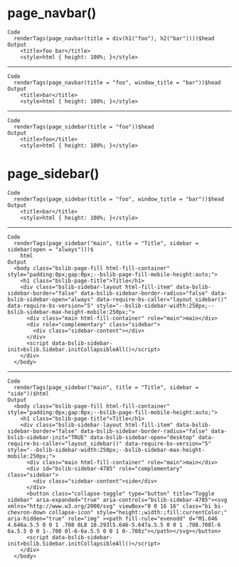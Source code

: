# page_navbar()

    Code
      renderTags(page_navbar(title = div(h1("foo"), h2("bar"))))$head
    Output
        <title>foo bar</title>
        <style>html { height: 100%; }</style>

---

    Code
      renderTags(page_navbar(title = "foo", window_title = "bar"))$head
    Output
        <title>bar</title>
        <style>html { height: 100%; }</style>

---

    Code
      renderTags(page_sidebar(title = "foo"))$head
    Output
        <title>foo</title>
        <style>html { height: 100%; }</style>

# page_sidebar()

    Code
      renderTags(page_sidebar(title = "foo", window_title = "bar"))$head
    Output
        <title>bar</title>
        <style>html { height: 100%; }</style>

---

    Code
      renderTags(page_sidebar("main", title = "Title", sidebar = sidebar(open = "always")))$
        html
    Output
      <body class="bslib-page-fill html-fill-container" style="padding:0px;gap:0px;--bslib-page-fill-mobile-height:auto;">
        <h1 class="bslib-page-title">Title</h1>
        <div class="bslib-sidebar-layout html-fill-item" data-bslib-sidebar-border="false" data-bslib-sidebar-border-radius="false" data-bslib-sidebar-open="always" data-require-bs-caller="layout_sidebar()" data-require-bs-version="5" style="--bslib-sidebar-width:250px;--bslib-sidebar-max-height-mobile:250px;">
          <div class="main html-fill-container" role="main">main</div>
          <div role="complementary" class="sidebar">
            <div class="sidebar-content"></div>
          </div>
          <script data-bslib-sidebar-init>bslib.Sidebar.initCollapsibleAll()</script>
        </div>
      </body>

---

    Code
      renderTags(page_sidebar("main", title = "Title", sidebar = "side"))$html
    Output
      <body class="bslib-page-fill html-fill-container" style="padding:0px;gap:0px;--bslib-page-fill-mobile-height:auto;">
        <h1 class="bslib-page-title">Title</h1>
        <div class="bslib-sidebar-layout html-fill-item" data-bslib-sidebar-border="false" data-bslib-sidebar-border-radius="false" data-bslib-sidebar-init="TRUE" data-bslib-sidebar-open="desktop" data-require-bs-caller="layout_sidebar()" data-require-bs-version="5" style="--bslib-sidebar-width:250px;--bslib-sidebar-max-height-mobile:250px;">
          <div class="main html-fill-container" role="main">main</div>
          <div id="bslib-sidebar-4785" role="complementary" class="sidebar">
            <div class="sidebar-content">side</div>
          </div>
          <button class="collapse-toggle" type="button" title="Toggle sidebar" aria-expanded="true" aria-controls="bslib-sidebar-4785"><svg xmlns="http://www.w3.org/2000/svg" viewBox="0 0 16 16" class="bi bi-chevron-down collapse-icon" style="height:;width:;fill:currentColor;" aria-hidden="true" role="img" ><path fill-rule="evenodd" d="M1.646 4.646a.5.5 0 0 1 .708 0L8 10.293l5.646-5.647a.5.5 0 0 1 .708.708l-6 6a.5.5 0 0 1-.708 0l-6-6a.5.5 0 0 1 0-.708z"></path></svg></button>
          <script data-bslib-sidebar-init>bslib.Sidebar.initCollapsibleAll()</script>
        </div>
      </body>

